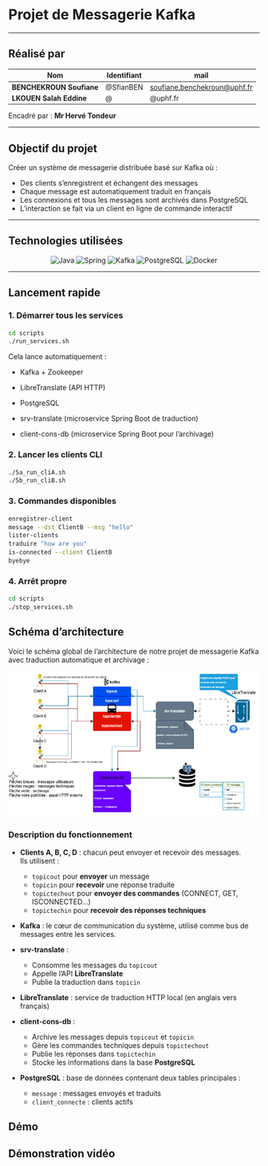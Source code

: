 # Projet de Messagerie Kafka

---

##  Réalisé par

| Nom | Identifiant | mail |
|-----|-------------|-------------|
| **BENCHEKROUN Soufiane** | @SfianBEN | soufiane.benchekroun@uphf.fr |
| **LKOUEN Salah Eddine** | @ | @uphf.fr |

Encadré par : **Mr Hervé Tondeur**

---

## Objectif du projet

Créer un système de messagerie distribuée basé sur Kafka où :
- Des clients s’enregistrent et échangent des messages
- Chaque message est automatiquement traduit en français
- Les connexions et tous les messages sont archivés dans PostgreSQL
- L’interaction se fait via un client en ligne de commande interactif

---

## Technologies utilisées

<p align="center">
  <img src="https://www.vectorlogo.zone/logos/java/java-icon.svg" alt="Java" width="50"/>
  <img src="https://www.vectorlogo.zone/logos/springio/springio-icon.svg" alt="Spring" width="50"/>
  <img src="https://www.vectorlogo.zone/logos/apache_kafka/apache_kafka-icon.svg" alt="Kafka" width="50"/>
  <img src="https://www.vectorlogo.zone/logos/postgresql/postgresql-icon.svg" alt="PostgreSQL" width="50"/>
  <img src="https://www.vectorlogo.zone/logos/docker/docker-icon.svg" alt="Docker" width="50"/>
</p>

---

## Lancement rapide

### 1. Démarrer tous les services

```bash
cd scripts
./run_services.sh
```
Cela lance automatiquement :

- Kafka + Zookeeper

- LibreTranslate (API HTTP)

- PostgreSQL

- srv-translate (microservice Spring Boot de traduction)

- client-cons-db (microservice Spring Boot pour l’archivage)

### 2. Lancer les clients CLI
```bash
./5a_run_cliA.sh
./5b_run_cliB.sh
```
### 3. Commandes disponibles

```bash
enregistrer-client
message --dst ClientB --msg "hello"
lister-clients
traduire "how are you"
is-connected --client ClientB
byebye
```

### 4. Arrêt propre
```bash
cd scripts
./stop_services.sh
```

## Schéma d’architecture

Voici le schéma global de l’architecture de notre projet de messagerie Kafka avec traduction automatique et archivage :

<p align="center">
  <img src="docs/schema-architecture.png" alt="Schéma d’architecture du projet" width="700"/>
</p>

### Description du fonctionnement

- **Clients A, B, C, D** : chacun peut envoyer et recevoir des messages.  
  Ils utilisent :
  - `topicout` pour **envoyer** un message
  - `topicin` pour **recevoir** une réponse traduite
  - `topictechout` pour **envoyer des commandes** (CONNECT, GET, ISCONNECTED…)
  - `topictechin` pour **recevoir des réponses techniques**

- **Kafka** : le cœur de communication du système, utilisé comme bus de messages entre les services.

- **srv-translate** :
  - Consomme les messages du `topicout`
  - Appelle l’API **LibreTranslate**
  - Publie la traduction dans `topicin`

- **LibreTranslate** : service de traduction HTTP local (en anglais vers français)

- **client-cons-db** :
  - Archive les messages depuis `topicout` et `topicin`
  - Gère les commandes techniques depuis `topictechout`
  - Publie les réponses dans `topictechin`
  - Stocke les informations dans la base **PostgreSQL**

- **PostgreSQL** : base de données contenant deux tables principales :
  - `message` : messages envoyés et traduits
  - `client_connecte` : clients actifs

## Démo 

##  Démonstration vidéo

